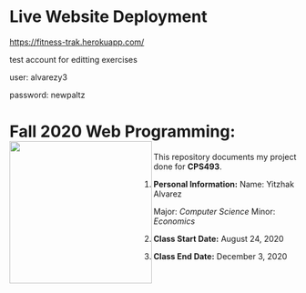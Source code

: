 # Live Website Deployment
https://fitness-trak.herokuapp.com/

test account for editting exercises

user: alvarezy3

password: newpaltz


# Fall 2020 Web Programming: <img align="left" width="250" height="250" src="https://www.newpaltz.edu/media/identity/logos/newpaltzlogo.jpg">

This repository documents my project done for **CPS493**.
1. **Personal Information:**
    Name: Yitzhak Alvarez
    
    Major: *Computer Science*
    Minor: *Economics*   
2. **Class Start Date:** August 24, 2020
3. **Class End Date:** December 3, 2020

